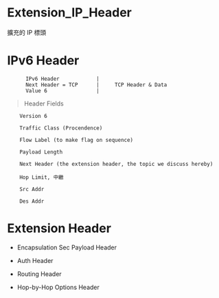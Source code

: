 # Extension_IP_Header
擴充的 IP 標頭

# IPv6 Header 

          IPv6 Header            |
          Next Header = TCP      |     TCP Header & Data
          Value 6                |

> Header Fields 

        Version 6

        Traffic Class (Procendence)

        Flow Label (to make flag on sequence)

        Payload Length

        Next Header (the extension header, the topic we discuss hereby)

        Hop Limit, 中繼

        Src Addr

        Des Addr

# Extension Header

* Encapsulation Sec Payload Header

* Auth Header

* Routing Header

* Hop-by-Hop Options Header


